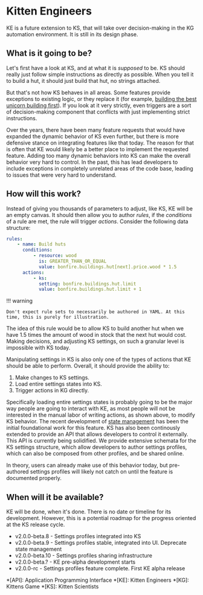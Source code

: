 # Kitten Engineers

KE is a future extension to KS, that will take over decision-making in the KG automation environment. It is still in its design phase.

## What is it going to be?

Let's first have a look at KS, and at what it is _supposed_ to be. KS should really just follow simple instructions as directly as possible. When you tell it to build a hut, it should just build that hut, no strings attached.

But that's not how KS behaves in all areas. Some features provide exceptions to existing logic, or they replace it (for example, [building the best unicorn building first](../sections/religion.md#ziggurats)). If you look at it very strictly, even triggers are a sort of decision-making component that conflicts with just implementing strict instructions.

Over the years, there have been many feature requests that would have expanded the dynamic behavior of KS even further, but there is more defensive stance on integrating features like that today. The reason for that is often that KE would likely be a better place to implement the requested feature. Adding too many dynamic behaviors into KS can make the overall behavior very hard to control. In the past, this has lead developers to include exceptions in completely unrelated areas of the code base, leading to issues that were very hard to understand.

## How will this work?

Instead of giving you thousands of parameters to adjust, like KS, KE will be an empty canvas. It should then allow you to author _rules_, if the _conditions_ of a rule are met, the rule will trigger _actions_. Consider the following data structure:

```yaml
rules:
    - name: Build huts
      conditions:
          - resource: wood
            is: GREATER_THAN_OR_EQUAL
            value: bonfire.buildings.hut[next].price.wood * 1.5
      actions:
          - ks:
            setting: bonfire.buildings.hut.limit
            value: bonfire.buildings.hut.limit + 1
```

!!! warning

    Don't expect rule sets to necessarily be authored in YAML. At this time, this is purely for illustration.

The idea of this rule would be to allow KS to build another hut when we have 1.5 times the amount of wood in stock that the next hut would cost. Making decisions, and adjusting KS settings, on such a granular level is impossible with KS today.

Manipulating settings in KS is also only one of the types of actions that KE should be able to perform. Overall, it should provide the ability to:

1. Make changes to KS settings.
1. Load entire settings states into KS.
1. Trigger actions in KG directly.

Specifically loading entire settings states is probably going to be the major way people are going to interact with KE, as most people will not be interested in the manual labor of writing actions, as shown above, to modify KS behavior. The recent development of [state management](../sections/state-management.md) has been the initial foundational work for this feature. KS has also been continously extended to provide an API that allows developers to control it externally. This API is currently being solidified. We provide extensive schemata for the KS settings structure, which allow developers to author settings profiles, which can also be composed from other profiles, and be shared online.

In theory, users can already make use of this behavior today, but pre-authored settings profiles will likely not catch on until the feature is documented properly.

## When will it be available?

KE will be done, when it's done. There is no date or timeline for its development. However, this is a potential roadmap for the progress oriented at the KS release cycle.

-   v2.0.0-beta.8 - Settings profiles integrated into KS
-   v2.0.0-beta.9 - Settings profiles stable, integrated into UI. Deprecate state management
-   v2.0.0-beta.10 - Settings profiles sharing infrastructure
-   v2.0.0-beta.? - KE pre-alpha development starts
-   v2.0.0-rc - Settings profiles feature complete. First KE alpha release

<!-- prettier-ignore-start -->
*[API]: Application Programming Interface
*[KE]: Kitten Engineers
*[KG]: Kittens Game
*[KS]: Kitten Scientists
<!-- prettier-ignore-end -->
